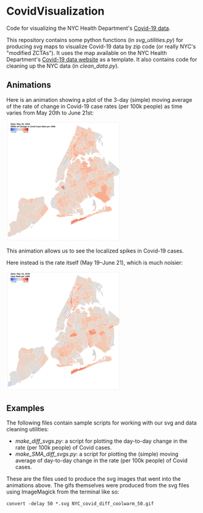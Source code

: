 # CovidVisualization
Code for visualizing the NYC Health Department's [Covid-19 data](https://github.com/nychealth/coronavirus-data).

This repository contains some python functions (in *svg_utilities.py*) for producing svg maps to visualize Covid-19 data by zip code (or really NYC's "modified ZCTAs"). It uses the map available on the NYC Health Department's [Covid-19 data website](https://www1.nyc.gov/site/doh/covid/covid-19-data.page) as a template. It also contains code for cleaning up the NYC data (in *clean_data.py*).

## Animations

Here is an animation showing a plot of the 3-day (simple) moving average of the
rate of change in Covid-19 case rates (per 100k people) as time varies from May
20th to June 21st:

<img src="animations/NYC_covid_diff_SMA3_coolwarm_50.gif" alt="3-day moving average of the rate of change in Covid-19 rates (per 100k) in NYC" width="300">

This animation allows us to see the localized spikes in Covid-19 cases.

Here instead is the rate itself (May 19–June 21), which is much noisier:

<img src="animations/NYC_covid_diff_coolwarm_50.gif" alt="The rate of change in Covid-19 rates (per 100k) in NYC" width="300">

## Examples
The following files contain sample scripts for working with our svg and data cleaning utilities:

- *make_diff_svgs.py*: a script for plotting the day-to-day change in the rate (per 100k people) of Covid cases.
- *make_SMA_diff_svgs.py*: a script for plotting the (simple) moving average of day-to-day change in the rate (per 100k people) of Covid cases.

These are the files used to produce the svg images that went into the animations above. The gifs themselves were produced from the svg files using ImageMagick from the terminal like so:

    convert -delay 50 *.svg NYC_covid_diff_coolwarm_50.gif
